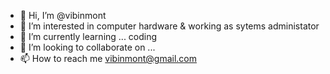 - 👋 Hi, I’m @vibinmont
- 👀 I’m interested in computer hardware & working as sytems administator 
- 🌱 I’m currently learning ... coding
- 💞️ I’m looking to collaborate on ...
- 📫 How to reach me vibinmont@gmail.com

<!---
vibinmont/vibinmont is a ✨ special ✨ repository because its `README.md` (this file) appears on your GitHub profile.
You can click the Preview link to take a look at your changes.
--->
